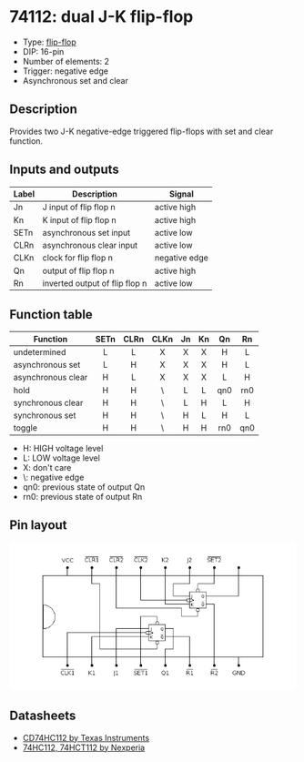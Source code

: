 # 74112: dual J-K flip-flop

- Type: [flip-flop](flip_flops.md)
- DIP: 16-pin
- Number of elements: 2
- Trigger: negative edge
- Asynchronous set and clear

## Description

Provides two J-K negative-edge triggered flip-flops with set and clear function.

## Inputs and outputs

| Label | Description                    | Signal        |
| ----- | ------------------------------ | ------------- |
| Jn    | J input of flip flop n         | active high   |
| Kn    | K input of flip flop n         | active high   |
| SETn  | asynchronous set input         | active low    |
| CLRn  | asynchronous clear input       | active low    |
| CLKn  | clock for flip flop n          | negative edge |
| Qn    | output of flip flop n          | active high   |
| Rn    | inverted output of flip flop n | active low    |

## Function table

| Function           | SETn | CLRn | CLKn | Jn  | Kn  | Qn  | Rn  |
| ------------------ |:----:|:----:|:----:|:---:|:---:|:---:|:---:|
| undetermined       |  L   |  L   |  X   |  X  |  X  |  H  |  L  |
| asynchronous set   |  L   |  H   |  X   |  X  |  X  |  H  |  L  |
| asynchronous clear |  H   |  L   |  X   |  X  |  X  |  L  |  H  |
| hold               |  H   |  H   |  \\  |  L  |  L  | qn0 | rn0 |
| synchronous clear  |  H   |  H   |  \\  |  L  |  H  |  L  |  H  |
| synchronous set    |  H   |  H   |  \\  |  H  |  L  |  H  |  L  |
| toggle             |  H   |  H   |  \\  |  H  |  H  | rn0 | qn0 |

- H: HIGH voltage level
- L: LOW voltage level
- X: don't care
- \\: negative edge
- qn0: previous state of output Qn
- rn0: previous state of output Rn

## Pin layout

![](../dia/74112-dip.png)

## Datasheets

- [CD74HC112 by Texas Instruments](http://www.ti.com/lit/gpn/cd74hc112)
- [74HC112, 74HCT112 by Nexperia](https://assets.nexperia.com/documents/data-sheet/74HC_HCT112.pdf)
